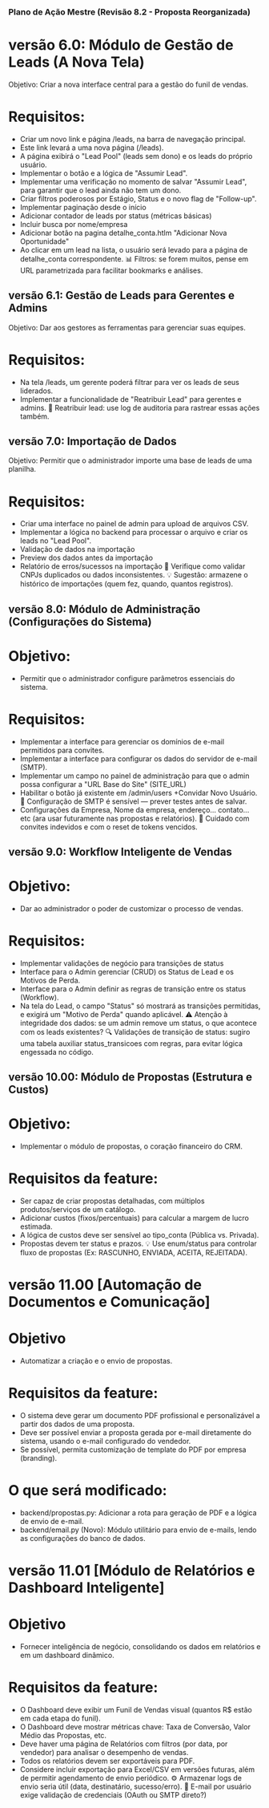 ### Plano de Ação Mestre (Revisão 8.2 - Proposta Reorganizada)

# versão 6.0: Módulo de Gestão de Leads (A Nova Tela)
Objetivo: Criar a nova interface central para a gestão do funil de vendas.

# Requisitos:
- Criar um novo link e página /leads, na barra de navegação principal.
- Este link levará a uma nova página (/leads).
- A página exibirá o "Lead Pool" (leads sem dono) e os leads do próprio usuário.
- Implementar o botão e a lógica de "Assumir Lead".
- Implementar uma verificação no momento de salvar "Assumir Lead", para garantir que o lead ainda não tem um dono.
- Criar filtros poderosos por Estágio, Status e o novo flag de "Follow-up".
- Implementar paginação desde o início
- Adicionar contador de leads por status (métricas básicas)
- Incluir busca por nome/empresa
- Adicionar botão na pagina detalhe_conta.htlm "Adicionar Nova Oportunidade"
- Ao clicar em um lead na lista, o usuário será levado para a página de detalhe_conta correspondente.
📊 Filtros: se forem muitos, pense em URL parametrizada para facilitar bookmarks e análises.

## versão 6.1: Gestão de Leads para Gerentes e Admins
Objetivo: Dar aos gestores as ferramentas para gerenciar suas equipes.

# Requisitos:
- Na tela /leads, um gerente poderá filtrar para ver os leads de seus liderados.
- Implementar a funcionalidade de "Reatribuir Lead" para gerentes e admins.
🔄 Reatribuir lead: use log de auditoria para rastrear essas ações também.

## versão 7.0: Importação de Dados
Objetivo: Permitir que o administrador importe uma base de leads de uma planilha.

# Requisitos:
- Criar uma interface no painel de admin para upload de arquivos CSV.
- Implementar a lógica no backend para processar o arquivo e criar os leads no "Lead Pool".
- Validação de dados na importação
- Preview dos dados antes da importação
- Relatório de erros/sucessos na importação
👀 Verifique como validar CNPJs duplicados ou dados inconsistentes.
💡 Sugestão: armazene o histórico de importações (quem fez, quando, quantos registros).

## versão 8.0: Módulo de Administração (Configurações do Sistema)
# Objetivo:
- Permitir que o administrador configure parâmetros essenciais do sistema.

# Requisitos:
- Implementar a interface para gerenciar os domínios de e-mail permitidos para convites.
- Implementar a interface para configurar os dados do servidor de e-mail (SMTP).
- Implementar um campo no painel de administração para que o admin possa configurar a "URL Base do Site" (SITE_URL)
- Habilitar o botão já existente em /admin/users +Convidar Novo Usuário.
📨 Configuração de SMTP é sensível — prever testes antes de salvar.
- Configurações da Empresa, Nome da empresa, endereço... contato... etc (ara usar futuramente nas propostas e relatórios).
👮 Cuidado com convites indevidos e com o reset de tokens vencidos.

## versão 9.0: Workflow Inteligente de Vendas
# Objetivo:
- Dar ao administrador o poder de customizar o processo de vendas.

# Requisitos:
- Implementar validações de negócio para transições de status
- Interface para o Admin gerenciar (CRUD) os Status de Lead e os Motivos de Perda.
- Interface para o Admin definir as regras de transição entre os status (Workflow).
- Na tela do Lead, o campo "Status" só mostrará as transições permitidas, e exigirá um "Motivo de Perda" quando aplicável.
⚠️ Atenção à integridade dos dados: se um admin remove um status, o que acontece com os leads existentes?
🔍 Validações de transição de status: sugiro uma tabela auxiliar status_transicoes com regras, para evitar lógica engessada no código.

## versão 10.00: Módulo de Propostas (Estrutura e Custos)
# Objetivo:
- Implementar o módulo de propostas, o coração financeiro do CRM.

# Requisitos da feature:
- Ser capaz de criar propostas detalhadas, com múltiplos produtos/serviços de um catálogo.
- Adicionar custos (fixos/percentuais) para calcular a margem de lucro estimada.
- A lógica de custos deve ser sensível ao tipo_conta (Pública vs. Privada).
- Propostas devem ter status e prazos.
💡 Use enum/status para controlar fluxo de propostas (Ex: RASCUNHO, ENVIADA, ACEITA, REJEITADA).

# versão 11.00 [Automação de Documentos e Comunicação]
# Objetivo
- Automatizar a criação e o envio de propostas.

# Requisitos da feature:
- O sistema deve gerar um documento PDF profissional e personalizável a partir dos dados de uma proposta.
- Deve ser possível enviar a proposta gerada por e-mail diretamente do sistema, usando o e-mail configurado do vendedor.
- Se possível, permita customização de template do PDF por empresa (branding).

# O que será modificado:
- backend/propostas.py: Adicionar a rota para geração de PDF e a lógica de envio de e-mail.
- backend/email.py (Novo): Módulo utilitário para envio de e-mails, lendo as configurações do banco de dados.

# versão 11.01 [Módulo de Relatórios e Dashboard Inteligente]
# Objetivo
- Fornecer inteligência de negócio, consolidando os dados em relatórios e em um dashboard dinâmico.

# Requisitos da feature:
- O Dashboard deve exibir um Funil de Vendas visual (quantos R$ estão em cada etapa do funil).
- O Dashboard deve mostrar métricas chave: Taxa de Conversão, Valor Médio das Propostas, etc.
- Deve haver uma página de Relatórios com filtros (por data, por vendedor) para analisar o desempenho de vendas.
- Todos os relatórios devem ser exportáveis para PDF.
 - Considere incluir exportação para Excel/CSV em versões futuras, além de permitir agendamento de envio periódico.
⚙️ Armazenar logs de envio seria útil (data, destinatário, sucesso/erro).
📨 E-mail por usuário exige validação de credenciais (OAuth ou SMTP direto?)